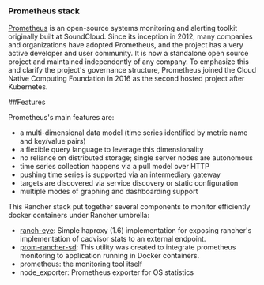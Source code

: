 ### Prometheus stack

[Prometheus](https://github.com/prometheus) is an open-source systems monitoring and alerting toolkit originally built at SoundCloud. Since its inception in 2012, many companies and organizations have adopted Prometheus, and the project has a very active developer and user community. It is now a standalone open source project and maintained independently of any company. To emphasize this and clarify the project's governance structure, Prometheus joined the Cloud Native Computing Foundation in 2016 as the second hosted project after Kubernetes.

##Features

Prometheus's main features are:

 - a multi-dimensional data model (time series identified by metric name and key/value pairs)
 - a flexible query language to leverage this dimensionality
 - no reliance on distributed storage; single server nodes are autonomous
 - time series collection happens via a pull model over HTTP
 - pushing time series is supported via an intermediary gateway
 - targets are discovered via service discovery or static configuration
 - multiple modes of graphing and dashboarding support

This Rancher stack put together several components to monitor efficiently docker containers under Rancher umbrella:
 
 - [ranch-eye](https://github.com/infinityworksltd/ranch-eye): Simple haproxy (1.6) implementation for exposing rancher's implementation of cadvisor stats to an external endpoint.
 - [prom-rancher-sd](https://github.com/brutus333/prom-rancher-sd): This utility was created to integrate prometheus monitoring to application running in Docker containers.
 - prometheus: the monitoring tool itself
 - node_exporter: Prometheus exporter for OS statistics


